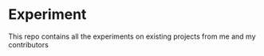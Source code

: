 # Experiment
This repo contains all the experiments on existing projects from me and my contributors
